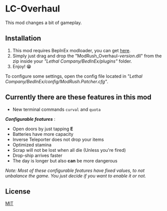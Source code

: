 # LC-Overhaul

This mod changes a bit of gameplay.

## Installation

1. This mod requires BepInEx modloader, you can get [here](https://thunderstore.io/c/lethal-company/p/BepInEx/BepInExPack/).
2. Simply just drag and drop the "ModRush_Overhaul-*version*.dll" from the zip inside your *"Lethal Company/BedInEx/plugins"* folder.
3. Enjoy! 😁

To configure some settings, open the config file located in *"Lethal Company/BedInEx/config/ModRush.Patcher.cfg"*.

## Currently there are these features in this mod

- New terminal commands `curval` and `quota`

***Configurable features*** :
- Open doors by just tapping **E**
- Batteries have more capacity
- Inverse Teleporter does not drop your items
- Optimized stamina
- Scrap will not be lost when all die (Unless you're fired)
- Drop-ship arrives faster
- The day is longer but also **can** be more dangerous

*Note: Most of these configurable features have fixed values, to not unbalance the game. You just decide if you want to enable it or not.*

## License

[MIT](https://choosealicense.com/licenses/mit/)